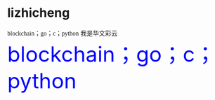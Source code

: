 # lizhicheng


<font face="微软雅黑">blockchain；go；c；python</font>
<font face="STCAIYUN">我是华文彩云</font>
<font color=#0000FF size=72>blockchain；go；c；python</font>
  

